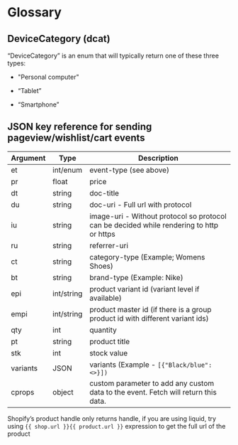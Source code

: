# Glossary

## DeviceCategory (dcat)

“DeviceCategory” is an enum that will typically return one of these three types:

- "Personal computer"

- “Tablet”

- “Smartphone”

## JSON key reference for sending pageview/wishlist/cart events

Argument | Type | Description
--------- | ------- | -----------
et | int/enum | event-type (see above)
pr | float | price
dt | string | doc-title
du | string | doc-uri - Full url with protocol
iu | string | image-uri - Without protocol so protocol can be decided while rendering to http or https
ru | string | referrer-uri
ct | string | category-type (Example; Womens Shoes)
bt | string | brand-type (Example: Nike)
epi | int/string | product variant id (variant level if available)
empi | int/string | product master id (if there is a group product id with different variant ids)
qty | int | quantity
pt  | string | product title
stk | int | stock value
variants | JSON | variants (Example - <code>[{"Black/blue": <<epi-value>>}])</code>
cprops | object | custom parameter to add any custom data to the event. Fetch will return this data.

<aside class="notice">
Shopify’s product handle only returns handle, if you are using liquid, try using
<code>{{ shop.url }}{{ product.url }}</code> expression to get the full url of the product
</aside>
